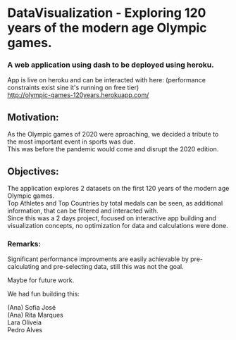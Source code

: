 # DataVisualization - Exploring 120 years of the modern age Olympic games.  
### A web application using dash to be deployed using heroku.  

App is live on heroku and can be interacted with here: (performance constraints exist sine it's running on free tier)  
http://olympic-games-120years.herokuapp.com/  
  
## Motivation:  
As the Olympic games of 2020 were aproaching, we decided a tribute to the most important event in sports was due.   
This was before the pandemic would come and disrupt the 2020 edition.  
  
## Objectives:  
The application explores 2 datasets on the first 120 years of the modern age Olympic games.  
Top Athletes and Top Countries by total medals can be seen, as additional information, that can be filtered and interacted with.  
Since this was a 2 days project, focused on interactive app building and visualization concepts, no optimization for data and calculations were done.  
  
### Remarks:  
Significant performance improvments are easily achievable by pre-calculating and pre-selecting data, still this was not the goal.  
  
Maybe for future work.  
  
We had fun building this:  
  
(Ana) Sofia José  
(Ana) Rita Marques  
Lara Oliveia  
Pedro Alves  
